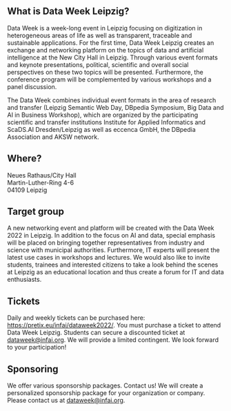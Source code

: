## What is Data Week Leipzig?
Data Week is a week-long event in Leipzig focusing on digitization in heterogeneous areas of life as well as transparent, traceable and sustainable applications. For the first time, Data Week Leipzig creates an exchange and networking platform on the topics of data and artificial intelligence at the New City Hall in Leipzig. Through various event formats and keynote presentations, political, scientific and overall social perspectives on these two topics will be presented. Furthermore, the conference program will be complemented by various workshops and a panel discussion. 

The Data Week combines individual event formats in the area of research and transfer (Leipzig Semantic Web Day, DBpedia Symposium, Big Data and AI in Business Workshop), which are organized by the participating scientific and transfer institutions Institute for Applied Informatics and ScaDS.AI Dresden/Leipzig as well as eccenca GmbH, the DBpedia Association and AKSW network.

## Where?
Neues Rathaus/City Hall<br/>
Martin-Luther-Ring 4-6<br/>
04109 Leipzig

## Target group
A new networking event and platform will be created with the Data Week 2022 in Leipzig. In addition to the focus on AI and data, special emphasis will be placed on bringing together representatives from industry and science with municipal authorities. Furthermore, IT experts will present the latest use cases in workshops and lectures. We would also like to invite students, trainees and interested citizens to take a look behind the scenes at Leipzig as an educational location and thus create a forum for IT and data enthusiasts.

## Tickets
Daily and weekly tickets can be purchased here: https://pretix.eu/infai/dataweek2022/. You must purchase a ticket to attend Data Week Leipzig. Students can secure a discounted ticket at [dataweek@infai.org](mailto:dataweek@infai.org). We will provide a limited contingent. We look forward to your participation!

## Sponsoring
We offer various sponsorship packages. Contact us! We will create a personalized sponsorship package for your organization or company. Please contact us at [dataweek@infai.org](mailto:dataweek@infai.org).
